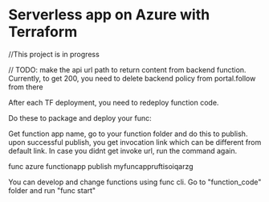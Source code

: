 # Serverless app on Azure with Terraform

//This project is in progress


// TODO: make the api url path to return content from backend function. Currently, to get 200, you need to delete backend policy from portal.follow from there


After each TF deployment, you need to redeploy function code.

Do these to package and deploy your func:

Get function app name, go to your function folder and do this to publish. upon successful publish, you get invocation link which can be different from default link. In case you didnt get invoke url, run the command again.

func azure functionapp publish myfuncappruftisoiqarzg


You can develop and change functions using func cli. Go to "function_code" folder and run "func start"

